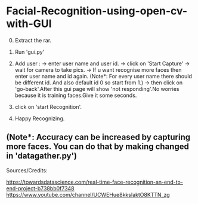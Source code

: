 # Facial-Recognition-using-open-cv-with-GUI

0) Extract the rar.

1) Run 'gui.py'

2) Add user :
   -> enter user name and user id. 
   -> click on 'Start Capture'
   -> wait for camera to take pics. 
   -> If u want recognise more faces then enter user name and id again.
     (Note*: For every user name there should be different id. And also default id 0 so start from 1.)
   -> then click on 'go-back'.After this gui page will show 'not responding'.No worries because it is training faces.Give it some seconds.

3) click on 'start Recognition'.

4) Happy Recognizing.

(Note*: Accuracy can be increased by capturing more faces. You can do that by making changed in 'datagather.py')
-------------------------------------------------------------------------------------------------

Sources/Credits: 

https://towardsdatascience.com/real-time-face-recognition-an-end-to-end-project-b738bb0f7348
https://www.youtube.com/channel/UCWEHue8kksIaktO8KTTN_zg



